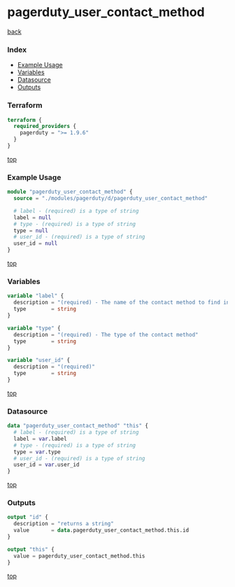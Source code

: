 # pagerduty_user_contact_method

[back](../pagerduty.md)

### Index

- [Example Usage](#example-usage)
- [Variables](#variables)
- [Datasource](#datasource)
- [Outputs](#outputs)

### Terraform

```terraform
terraform {
  required_providers {
    pagerduty = ">= 1.9.6"
  }
}
```

[top](#index)

### Example Usage

```terraform
module "pagerduty_user_contact_method" {
  source = "./modules/pagerduty/d/pagerduty_user_contact_method"

  # label - (required) is a type of string
  label = null
  # type - (required) is a type of string
  type = null
  # user_id - (required) is a type of string
  user_id = null
}
```

[top](#index)

### Variables

```terraform
variable "label" {
  description = "(required) - The name of the contact method to find in the PagerDuty API"
  type        = string
}

variable "type" {
  description = "(required) - The type of the contact method"
  type        = string
}

variable "user_id" {
  description = "(required)"
  type        = string
}
```

[top](#index)

### Datasource

```terraform
data "pagerduty_user_contact_method" "this" {
  # label - (required) is a type of string
  label = var.label
  # type - (required) is a type of string
  type = var.type
  # user_id - (required) is a type of string
  user_id = var.user_id
}
```

[top](#index)

### Outputs

```terraform
output "id" {
  description = "returns a string"
  value       = data.pagerduty_user_contact_method.this.id
}

output "this" {
  value = pagerduty_user_contact_method.this
}
```

[top](#index)